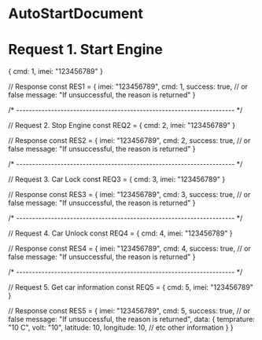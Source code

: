 # AutoStartDocument

# Request 1. Start Engine
{
    cmd: 1,
    imei: "123456789"
}

// Response
const RES1 = {
    imei: "123456789",
    cmd: 1,
    success: true, // or false
    message: "If unsuccessful, the reason is returned"
}

/* --------------------------------------------------------------------- */

// Request 2. Stop Engine
const REQ2 = {
    cmd: 2,
    imei: "123456789"
}

// Response
const RES2 = {
    imei: "123456789",
    cmd: 2,
    success: true, // or false
    message: "If unsuccessful, the reason is returned"
}

/* --------------------------------------------------------------------- */

// Request 3. Car Lock
const REQ3 = {
    cmd: 3,
    imei: "123456789"
}

// Response
const RES3 = {
    imei: "123456789",
    cmd: 3,
    success: true, // or false
    message: "If unsuccessful, the reason is returned"
}

/* --------------------------------------------------------------------- */

// Request 4. Car Unlock
const REQ4 = {
    cmd: 4,
    imei: "123456789"
}

// Response
const RES4 = {
    imei: "123456789",
    cmd: 4,
    success: true, // or false
    message: "If unsuccessful, the reason is returned"
}

/* --------------------------------------------------------------------- */

// Request 5. Get car information
const REQ5 = {
    cmd: 5,
    imei: "123456789"
}

// Response
const RES5 = {
    imei: "123456789",
    cmd: 5,
    success: true, // or false
    message: "If unsuccessful, the reason is returned",
    data: {
        temprature: "10 C",
        volt: "10",
        latitude: 10,
        longitude: 10,
        // etc other information
    }
}
